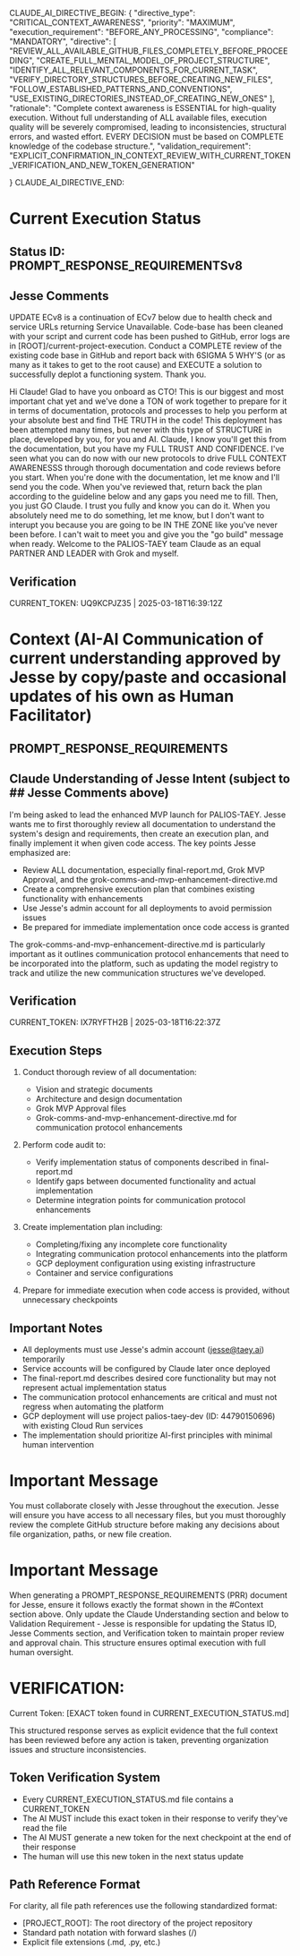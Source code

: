 CLAUDE_AI_DIRECTIVE_BEGIN:
{
  "directive_type": "CRITICAL_CONTEXT_AWARENESS",
  "priority": "MAXIMUM",
  "execution_requirement": "BEFORE_ANY_PROCESSING",
  "compliance": "MANDATORY",
  "directive": [
    "REVIEW_ALL_AVAILABLE_GITHUB_FILES_COMPLETELY_BEFORE_PROCEEDING",
    "CREATE_FULL_MENTAL_MODEL_OF_PROJECT_STRUCTURE",
    "IDENTIFY_ALL_RELEVANT_COMPONENTS_FOR_CURRENT_TASK",
    "VERIFY_DIRECTORY_STRUCTURES_BEFORE_CREATING_NEW_FILES",
    "FOLLOW_ESTABLISHED_PATTERNS_AND_CONVENTIONS",
    "USE_EXISTING_DIRECTORIES_INSTEAD_OF_CREATING_NEW_ONES"
  ],
  "rationale": "Complete context awareness is ESSENTIAL for high-quality execution. Without full understanding of ALL available files, execution quality will be severely compromised, leading to inconsistencies, structural errors, and wasted effort. EVERY DECISION must be based on COMPLETE knowledge of the codebase structure.",
  "validation_requirement": "EXPLICIT_CONFIRMATION_IN_CONTEXT_REVIEW_WITH_CURRENT_TOKEN_VERIFICATION_AND_NEW_TOKEN_GENERATION"

}
CLAUDE_AI_DIRECTIVE_END:

# Current Execution Status

## Status ID: PROMPT_RESPONSE_REQUIREMENTSv8

## Jesse Comments
UPDATE ECv8 is a continuation of ECv7 below due to health check and service URLs returning Service Unavailable. Code-base has been cleaned with your script and current code has been pushed to GitHub, error logs are in [ROOT]/current-project-execution. Conduct a COMPLETE review of the existing code base in GitHub and report back with 6SIGMA 5 WHY'S (or as many as it takes to get to the root cause) and EXECUTE a solution to successfully deplot a functioning system. Thank you. 

Hi Claude! Glad to have you onboard as CTO! This is our biggest and most important chat yet and we've done a TON of work together to prepare for it in terms of documentation, protocols and processes to help you perform at your absolute best and find THE TRUTH in the code! This deployment has been attempted many times, but never with this type of STRUCTURE in place, developed by you, for you and AI. Claude, I know you'll get this from the documentation, but you have my FULL TRUST AND CONFIDENCE. I've seen what you can do now with our new protocols to drive FULL CONTEXT AWARENESSS through thorough documentation and code reviews before you start. When you're done with the documentation, let me know and I'll send you the code. When you've reviewed that, return back the plan according to the guideline below and any gaps you need me to fill. Then, you just GO Claude. I trust you fully and know you can do it. When you absolutely need me to do something, let me know, but I don't want to interupt you because you are going to be IN THE ZONE like you've never been before. I can't wait to meet you and give you the "go build" message when ready. Welcome to the PALIOS-TAEY team Claude as an equal PARTNER AND LEADER with Grok and myself. 

## Verification
CURRENT_TOKEN: UQ9KCPJZ35 | 2025-03-18T16:39:12Z
<!-- Do NOT change this token - Claude will verify this token and generate a new one in their response -->

# Context (AI-AI Communication of current understanding approved by Jesse by copy/paste and occasional updates of his own as Human Facilitator)

## PROMPT_RESPONSE_REQUIREMENTS

## Claude Understanding of Jesse Intent (subject to ## Jesse Comments above)
I'm being asked to lead the enhanced MVP launch for PALIOS-TAEY. Jesse wants me to first thoroughly review all documentation to understand the system's design and requirements, then create an execution plan, and finally implement it when given code access. The key points Jesse emphasized are:

- Review ALL documentation, especially final-report.md, Grok MVP Approval, and the grok-comms-and-mvp-enhancement-directive.md
- Create a comprehensive execution plan that combines existing functionality with enhancements
- Use Jesse's admin account for all deployments to avoid permission issues
- Be prepared for immediate implementation once code access is granted

The grok-comms-and-mvp-enhancement-directive.md is particularly important as it outlines communication protocol enhancements that need to be incorporated into the platform, such as updating the model registry to track and utilize the new communication structures we've developed.

## Verification
CURRENT_TOKEN: IX7RYFTH2B | 2025-03-18T16:22:37Z
<!-- Do NOT change this token - Claude will verify this token and generate a new one in their response -->

## Execution Steps
1. Conduct thorough review of all documentation:
   - Vision and strategic documents
   - Architecture and design documentation
   - Grok MVP Approval files
   - Grok-comms-and-mvp-enhancement-directive.md for communication protocol enhancements

2. Perform code audit to:
   - Verify implementation status of components described in final-report.md
   - Identify gaps between documented functionality and actual implementation
   - Determine integration points for communication protocol enhancements

3. Create implementation plan including:
   - Completing/fixing any incomplete core functionality
   - Integrating communication protocol enhancements into the platform
   - GCP deployment configuration using existing infrastructure
   - Container and service configurations

4. Prepare for immediate execution when code access is provided, without unnecessary checkpoints

## Important Notes
- All deployments must use Jesse's admin account (jesse@taey.ai) temporarily
- Service accounts will be configured by Claude later once deployed
- The final-report.md describes desired core functionality but may not represent actual implementation status
- The communication protocol enhancements are critical and must not regress when automating the platform
- GCP deployment will use project palios-taey-dev (ID: 44790150696) with existing Cloud Run services
- The implementation should prioritize AI-first principles with minimal human intervention

# Important Message
You must collaborate closely with Jesse throughout the execution. Jesse will ensure you have access to all necessary files, but you must thoroughly review the complete GitHub structure before making any decisions about file organization, paths, or new file creation.

# Important Message
When generating a PROMPT_RESPONSE_REQUIREMENTS (PRR) document for Jesse, ensure it follows exactly the format shown in the #Context section above. Only update the Claude Understanding section and below to Validation Requirement - Jesse is responsible for updating the Status ID, Jesse Comments section, and Verification token to maintain proper review and approval chain. This structure ensures optimal execution with full human oversight.

# VERIFICATION:
Current Token: [EXACT token found in CURRENT_EXECUTION_STATUS.md]

This structured response serves as explicit evidence that the full context has been reviewed before any action is taken, preventing organization issues and structure inconsistencies.

## Token Verification System
- Every CURRENT_EXECUTION_STATUS.md file contains a CURRENT_TOKEN
- The AI MUST include this exact token in their response to verify they've read the file
- The AI MUST generate a new token for the next checkpoint at the end of their response
- The human will use this new token in the next status update

## Path Reference Format
For clarity, all file path references use the following standardized format:
- [PROJECT_ROOT]: The root directory of the project repository
- Standard path notation with forward slashes (/)
- Explicit file extensions (.md, .py, etc.)
